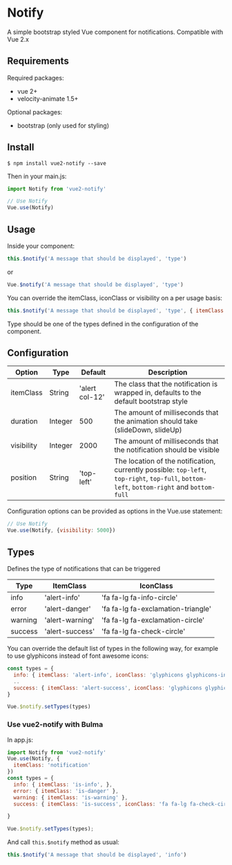 # Notify

A simple bootstrap styled Vue component for notifications. Compatible with Vue 2.x

## Requirements

Required packages:
- vue 2+
- velocity-animate 1.5+

Optional packages:
- bootstrap (only used for styling)

## Install

```
$ npm install vue2-notify --save
```

Then in your main.js:

```js
import Notify from 'vue2-notify'

// Use Notify
Vue.use(Notify)
```

## Usage

Inside your component:

```js
this.$notify('A message that should be displayed', 'type')
```

or

```js
Vue.$notify('A message that should be displayed', 'type')
```

You can override the itemClass, iconClass or visibility on a per usage basis: 

```js
this.$notify('A message that should be displayed', 'type', { itemClass: 'alert col-6 alert-info', iconClass: 'fa fa-lg fa-handshake-o', visibility: 10000 })
```

Type should be one of the types defined in the configuration of the component.

## Configuration

| Option            | Type          | Default           | Description     
|-------------------|---------------|-------------------|-----------------------------------------------------------------------------------------
| itemClass         | String        | 'alert col-12'    | The class that the notification is wrapped in, defaults to the default bootstrap style
| duration          | Integer       | 500               | The amount of milliseconds that the animation should take (slideDown, slideUp) 
| visibility        | Integer       | 2000              | The amount of milliseconds that the notification should be visible
| position          | String        | 'top-left'        | The location of the notification, currently possible: `top-left`, `top-right`, `top-full`, `bottom-left`, `bottom-right` and `bottom-full`

Configuration options can be provided as options in the Vue.use statement:

```js
// Use Notify
Vue.use(Notify, {visibility: 5000})
```

## Types

Defines the type of notifications that can be triggered

| Type      | ItemClass         | IconClass                     
|-----------|-------------------|--------------------------------------
| info      | 'alert-info'      | 'fa fa-lg fa-info-circle'     
| error     | 'alert-danger'    | 'fa fa-lg fa-exclamation-triangle'
| warning   | 'alert-warning'   | 'fa fa-lg fa-exclamation-circle'
| success   | 'alert-success'   | 'fa fa-lg fa-check-circle'

You can override the default list of types in the following way, for example to use
glyphicons instead of font awesome icons:

```js
const types = {
  info: { itemClass: 'alert-info', iconClass: 'glyphicons glyphicons-info-sign'},
  ..
  success: { itemClass: 'alert-success', iconClass: 'glyphicons glyphicons-ok'},
}

Vue.$notify.setTypes(types)

```

### Use vue2-notify with Bulma

In app.js:
```js
import Notify from 'vue2-notify'
Vue.use(Notify, {
  itemClass: 'notification'
})
const types = {
  info: { itemClass: 'is-info', },
  error: { itemClass: 'is-danger' },
  warning: { itemClass: 'is-warning' },
  success: { itemClass: 'is-success', iconClass: 'fa fa-lg fa-check-circle' }

}

Vue.$notify.setTypes(types);
```
And call `this.$notify` method as usual:
```js
this.$notify('A message that should be displayed', 'info')
```